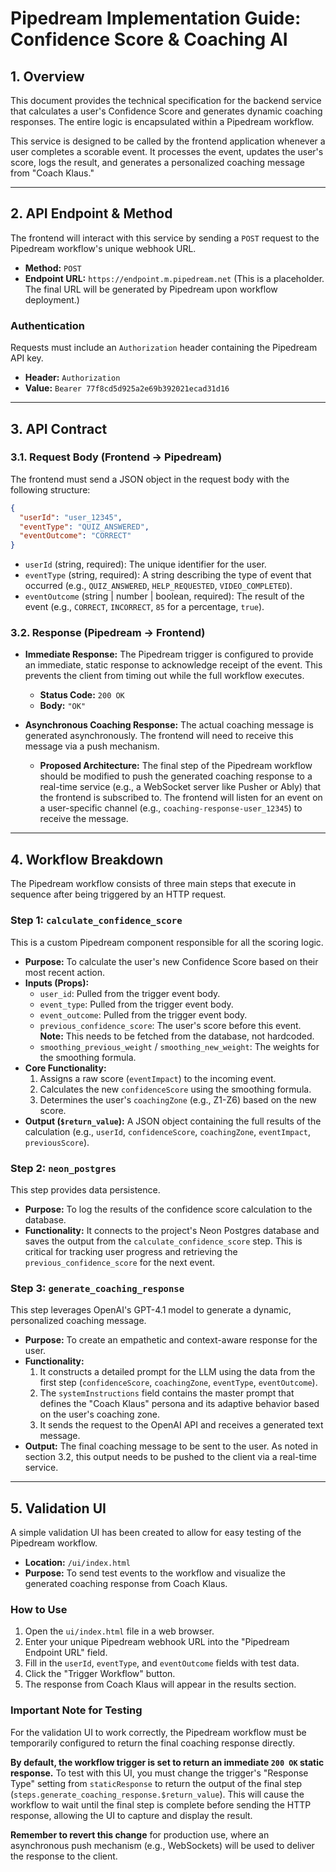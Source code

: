 # Pipedream Implementation Guide: Confidence Score & Coaching AI

## 1. Overview

This document provides the technical specification for the backend service that calculates a user's Confidence Score and generates dynamic coaching responses. The entire logic is encapsulated within a Pipedream workflow.

This service is designed to be called by the frontend application whenever a user completes a scorable event. It processes the event, updates the user's score, logs the result, and generates a personalized coaching message from "Coach Klaus."

---

## 2. API Endpoint & Method

The frontend will interact with this service by sending a `POST` request to the Pipedream workflow's unique webhook URL.

-   **Method:** `POST`
-   **Endpoint URL:** `https://endpoint.m.pipedream.net` (This is a placeholder. The final URL will be generated by Pipedream upon workflow deployment.)

### Authentication

Requests must include an `Authorization` header containing the Pipedream API key.

-   **Header:** `Authorization`
-   **Value:** `Bearer 77f8cd5d925a2e69b392021ecad31d16`

---

## 3. API Contract

### 3.1. Request Body (Frontend -> Pipedream)

The frontend must send a JSON object in the request body with the following structure:

```json
{
  "userId": "user_12345",
  "eventType": "QUIZ_ANSWERED",
  "eventOutcome": "CORRECT"
}
```

-   `userId` (string, required): The unique identifier for the user.
-   `eventType` (string, required): A string describing the type of event that occurred (e.g., `QUIZ_ANSWERED`, `HELP_REQUESTED`, `VIDEO_COMPLETED`).
-   `eventOutcome` (string | number | boolean, required): The result of the event (e.g., `CORRECT`, `INCORRECT`, `85` for a percentage, `true`).

### 3.2. Response (Pipedream -> Frontend)

-   **Immediate Response:** The Pipedream trigger is configured to provide an immediate, static response to acknowledge receipt of the event. This prevents the client from timing out while the full workflow executes.
    -   **Status Code:** `200 OK`
    -   **Body:** `"OK"`

-   **Asynchronous Coaching Response:** The actual coaching message is generated asynchronously. The frontend will need to receive this message via a push mechanism.
    -   **Proposed Architecture:** The final step of the Pipedream workflow should be modified to push the generated coaching response to a real-time service (e.g., a WebSocket server like Pusher or Ably) that the frontend is subscribed to. The frontend will listen for an event on a user-specific channel (e.g., `coaching-response-user_12345`) to receive the message.

---

## 4. Workflow Breakdown

The Pipedream workflow consists of three main steps that execute in sequence after being triggered by an HTTP request.

### Step 1: `calculate_confidence_score`

This is a custom Pipedream component responsible for all the scoring logic.

-   **Purpose:** To calculate the user's new Confidence Score based on their most recent action.
-   **Inputs (Props):**
    -   `user_id`: Pulled from the trigger event body.
    -   `event_type`: Pulled from the trigger event body.
    -   `event_outcome`: Pulled from the trigger event body.
    -   `previous_confidence_score`: The user's score before this event. **Note:** This needs to be fetched from the database, not hardcoded.
    -   `smoothing_previous_weight` / `smoothing_new_weight`: The weights for the smoothing formula.
-   **Core Functionality:**
    1.  Assigns a raw score (`eventImpact`) to the incoming event.
    2.  Calculates the new `confidenceScore` using the smoothing formula.
    3.  Determines the user's `coachingZone` (e.g., Z1-Z6) based on the new score.
-   **Output (`$return_value`):** A JSON object containing the full results of the calculation (e.g., `userId`, `confidenceScore`, `coachingZone`, `eventImpact`, `previousScore`).

### Step 2: `neon_postgres`

This step provides data persistence.

-   **Purpose:** To log the results of the confidence score calculation to the database.
-   **Functionality:** It connects to the project's Neon Postgres database and saves the output from the `calculate_confidence_score` step. This is critical for tracking user progress and retrieving the `previous_confidence_score` for the next event.

### Step 3: `generate_coaching_response`

This step leverages OpenAI's GPT-4.1 model to generate a dynamic, personalized coaching message.

-   **Purpose:** To create an empathetic and context-aware response for the user.
-   **Functionality:**
    1.  It constructs a detailed prompt for the LLM using the data from the first step (`confidenceScore`, `coachingZone`, `eventType`, `eventOutcome`).
    2.  The `systemInstructions` field contains the master prompt that defines the "Coach Klaus" persona and its adaptive behavior based on the user's coaching zone.
    3.  It sends the request to the OpenAI API and receives a generated text message.
-   **Output:** The final coaching message to be sent to the user. As noted in section 3.2, this output needs to be pushed to the client via a real-time service.

---

## 5. Validation UI

A simple validation UI has been created to allow for easy testing of the Pipedream workflow.

-   **Location:** `/ui/index.html`
-   **Purpose:** To send test events to the workflow and visualize the generated coaching response from Coach Klaus.

### How to Use

1.  Open the `ui/index.html` file in a web browser.
2.  Enter your unique Pipedream webhook URL into the "Pipedream Endpoint URL" field.
3.  Fill in the `userId`, `eventType`, and `eventOutcome` fields with test data.
4.  Click the "Trigger Workflow" button.
5.  The response from Coach Klaus will appear in the results section.

### Important Note for Testing

For the validation UI to work correctly, the Pipedream workflow must be temporarily configured to return the final coaching response directly.

**By default, the workflow trigger is set to return an immediate `200 OK` static response.** To test with this UI, you must change the trigger's "Response Type" setting from `staticResponse` to return the output of the final step (`steps.generate_coaching_response.$return_value`). This will cause the workflow to wait until the final step is complete before sending the HTTP response, allowing the UI to capture and display the result.

**Remember to revert this change** for production use, where an asynchronous push mechanism (e.g., WebSockets) will be used to deliver the response to the client.